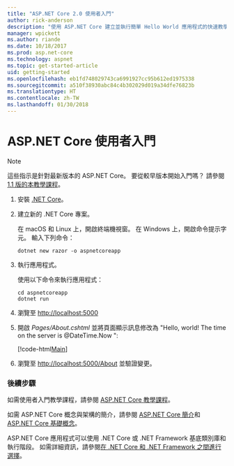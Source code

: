 ```yaml
---
title: "ASP.NET Core 2.0 使用者入門"
author: rick-anderson
description: "使用 ASP.NET Core 建立並執行簡單 Hello World 應用程式的快速教學課程。"
manager: wpickett
ms.author: riande
ms.date: 10/18/2017
ms.prod: asp.net-core
ms.technology: aspnet
ms.topic: get-started-article
uid: getting-started
ms.openlocfilehash: eb1fd748029743ca6991927cc95b612ed1975338
ms.sourcegitcommit: a510f38930abc84c4b302029d019a34dfe76823b
ms.translationtype: HT
ms.contentlocale: zh-TW
ms.lasthandoff: 01/30/2018
---
```

# <a name="get-started-with-aspnet-core"></a>ASP.NET Core 使用者入門

> [!NOTE]
> 這些指示是針對最新版本的 ASP.NET Core。 要從較早版本開始入門嗎？ 請參閱 [1.1 版的本教學課程](xref:getting-started-1.1)。

1. 安裝 [.NET Core](https://www.microsoft.com/net/core/)。

2. 建立新的 .NET Core 專案。

   在 macOS 和 Linux 上，開啟終端機視窗。 在 Windows 上，開啟命令提示字元。 輸入下列命令：

    ```terminal
    dotnet new razor -o aspnetcoreapp
    ```
    
4. 執行應用程式。

    使用以下命令來執行應用程式：

    ```terminal
    cd aspnetcoreapp
    dotnet run
    ```

5. 瀏覽至 [http://localhost:5000](http://localhost:5000)

6. 開啟 *Pages/About.cshtml* 並將頁面顯示訊息修改為 "Hello, world! The time on the server is @DateTime.Now ":

    [!code-html[Main](getting-started/sample/getting-started/about.cshtml?highlight=9&range=1-9)]

7. 瀏覽至 [http://localhost:5000/About](http://localhost:5000/About) 並驗證變更。

### <a name="next-steps"></a>後續步驟

如需使用者入門教學課程，請參閱 [ASP.NET Core 教學課程](tutorials/index.md)。

如需 ASP.NET Core 概念與架構的簡介，請參閱 [ASP.NET Core 簡介](index.md)和 [ASP.NET Core 基礎概念](fundamentals/index.md)。

ASP.NET Core 應用程式可以使用 .NET Core 或 .NET Framework 基底類別庫和執行階段。 如需詳細資訊，請參閱[在 .NET Core 和 .NET Framework 之間進行選擇](https://docs.microsoft.com/dotnet/articles/standard/choosing-core-framework-server)。
